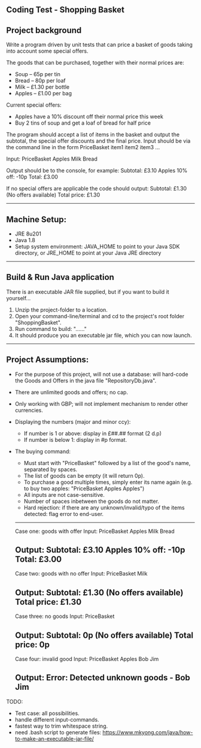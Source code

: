 Coding Test - Shopping Basket
----------------------------------------------------------------------------------------
Project background
----------------------------------------------------------------------------------------
Write a program driven by unit tests that can price a basket of goods taking into account some special
offers.

The goods that can be purchased, together with their normal prices are:
- Soup – 65p per tin
- Bread – 80p per loaf
- Milk – £1.30 per bottle
- Apples – £1.00 per bag

Current special offers:
- Apples have a 10% discount off their normal price this week
- Buy 2 tins of soup and get a loaf of bread for half price

The program should accept a list of items in the basket and output the subtotal, the special offer discounts
and the final price.
Input should be via the command line in the form PriceBasket item1 item2 item3 ...

Input:
    PriceBasket Apples Milk Bread

Output should be to the console, for example:
    Subtotal: £3.10
    Apples 10% off: -10p
    Total: £3.00

If no special offers are applicable the code should output:
    Subtotal: £1.30
    (No offers available)
    Total price: £1.30
    

----------------------------------------------------------
Machine Setup:
----------------------------------------------------------
- JRE 8u201
- Java 1.8
- Setup system environment: JAVA_HOME to point to your Java SDK directory, or JRE_HOME to point at your Java JRE directory

----------------------------------------------------------
Build & Run Java application
----------------------------------------------------------
There is an executable JAR file supplied, but if you want to build it yourself...

1. Unzip the project-folder to a location.
2. Open your command-line/terminal and cd to the project's root folder "ShoppingBasket".
3. Run command to build: "......"
4. It should produce you an executable jar file, which you can now launch.

----------------------------------------------------------
Project Assumptions:
----------------------------------------------------------
- For the purpose of this project, will not use a database: will hard-code the Goods and Offers in the java file "RepositoryDb.java".
- There are unlimited goods and offers; no cap.
- Only working with GBP; will not implement mechanism to render other currencies.
- Displaying the numbers (major and minor ccy):
    - If number is 1 or above:  display in £##.## format (2 d.p)
    - If number is below 1:     display in #p format.

- The buying command:
    - Must start with "PriceBasket" followed by a list of the good's name, separated by spaces.
    - The list of goods can be empty (it will return 0p).
    - To purchase a good multiple times, simply enter its name again (e.g. to buy two apples: "PriceBasket Apples Apples")
    - All inputs are not case-sensitive.
    - Number of spaces inbetween the goods do not matter.
    - Hard rejection: if there are any unknown/invalid/typo of the items detected: flag error to end-user.

    ---------------------------------
    Case one: goods with offer
    Input:
      PriceBasket Apples Milk Bread

    Output:
      Subtotal: £3.10
      Apples 10% off: -10p
      Total: £3.00
    ---------------------------------
    Case two: goods with no offer
    Input:
      PriceBasket Milk

    Output:
      Subtotal: £1.30
      (No offers available)
      Total price: £1.30
    ---------------------------------
    Case three: no goods
    Input:
      PriceBasket 

    Output:
      Subtotal: 0p
      (No offers available)
      Total price: 0p
    ---------------------------------
    Case four: invalid good
    Input:
      PriceBasket Apples Bob Jim

    Output:
      Error: Detected unknown goods - Bob Jim      
    ---------------------------------

TODO:
- Test case: all possibilities.
- handle different input-commands.
- fastest way to trim whitespace string.
- need .bash script to generate files: https://www.mkyong.com/java/how-to-make-an-executable-jar-file/ 
